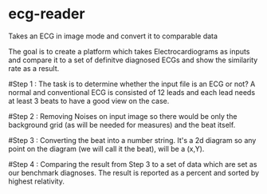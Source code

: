 # ecg-reader
Takes an ECG in image mode and convert it to comparable data

The goal is to create a platform which takes Electrocardiograms as inputs and compare it to a set of definitve diagnosed ECGs and show the similarity rate as a result.

 #Step 1 : The task is to determine whether the input file is an ECG or not?
   A normal and conventional ECG is consisted of 12 leads and each lead needs at least 3 beats to have a good view on the case.

 #Step 2 : Removing Noises on input image so there would be only the background grid (as will be needed for measures) and the beat itself.

 #Step 3 : Converting the beat into a number string. It's a 2d diagram so any point on the diagram (we will call it the beat), will be a (x,Y). 

 #Step 4 : Comparing the result from Step 3 to a set of data which are set as our benchmark diagnoses. The result is reported as a percent and sorted by highest relativity.


